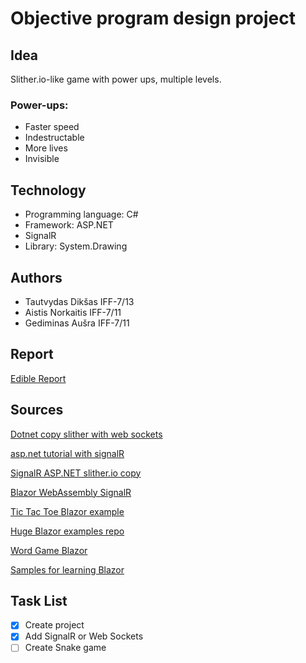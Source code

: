 # Objective program design project

## Idea

Slither.io-like game with power ups, multiple levels.

### Power-ups:

* Faster speed
* Indestructable
* More lives
* Invisible

## Technology

* Programming language: C#
* Framework: ASP.NET
* SignalR
* Library: System.Drawing

## Authors

* Tautvydas Dikšas IFF-7/13
* Aistis Norkaitis IFF-7/11
* Gediminas Aušra IFF-7/11

## Report

[Edible Report](https://www.overleaf.com/9768889341mwswqhtxgmrz)

## Sources

[Dotnet copy slither with web sockets](https://github.com/nightwolf93/SlitherNET)

[asp.net tutorial with signalR](https://docs.microsoft.com/lt-lt/aspnet/core/tutorials/signalr?tabs=visual-studio&view=aspnetcore-3.1)

[SignalR ASP.NET slither.io copy](https://github.com/fleiser/signalr-snake)

[Blazor WebAssembly SignalR](https://docs.microsoft.com/en-us/aspnet/core/tutorials/signalr-blazor-webassembly?view=aspnetcore-3.1&tabs=visual-studio)

[Tic Tac Toe Blazor example](https://exceptionnotfound.net/using-blazor-webassembly-and-csharp-to-play-tic-tac-toe-in-dotnet-core/)

[Huge Blazor examples repo](https://github.com/Lupusa87/LupusaBlazorDemos)

[Word Game Blazor](https://medium.com/@bora.kasmer78/word-game-with-blazor-and-signalr-on-netcore-e14e125233f2)

[Samples for learning Blazor](https://medium.com/young-coder/the-best-samples-to-teach-yourself-blazor-4d29cec607f5)

## Task List

- [x] Create project
- [x] Add SignalR or Web Sockets
- [ ] Create Snake game
